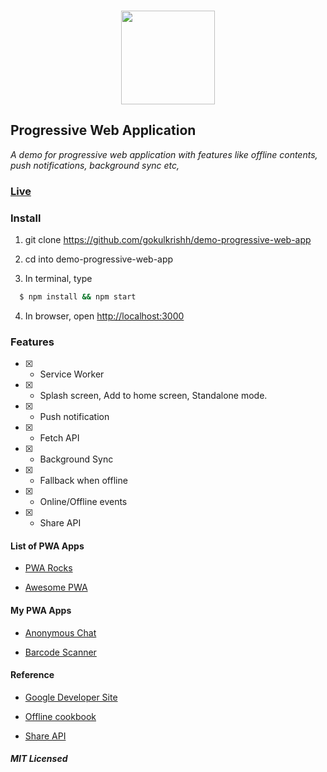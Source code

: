 ### <p align="center"><img width="150px" height="150px" src="https://gokulkrishh.github.io/demo-progressive-web-app/images/icons/android-chrome-192x192.png"></p>

## Progressive Web Application

*A demo for progressive web application with features like offline contents, push notifications, background sync etc,*

### [Live](https://gokulkrishh.github.io/demo-progressive-web-app)

### Install

  1. git clone https://github.com/gokulkrishh/demo-progressive-web-app

  2. cd into demo-progressive-web-app

  3. In terminal, type

  ```bash
    $ npm install && npm start
  ```

  4. In browser, open [http://localhost:3000](http://localhost:3000)


### Features

  - [x] - Service Worker

  - [x] - Splash screen, Add to home screen, Standalone mode.

  - [x] - Push notification

  - [x] - Fetch API

  - [x] - Background Sync

  - [x] - Fallback when offline

  - [x] - Online/Offline events

  - [x] - Share API


#### List of PWA Apps

- [PWA Rocks](https://pwa.rocks/)

- [Awesome PWA](https://github.com/hemanth/awesome-pwa)


#### My PWA Apps

- [Anonymous Chat](https://github.com/gokulkrishh/anonymous-web)

- [Barcode Scanner](https://github.com/code-kotis/barcode-scanner)


#### Reference

- [Google Developer Site](https://developers.google.com/web/progressive-web-apps)

- [Offline cookbook](https://jakearchibald.com/2014/offline-cookbook/)

- [Share API](https://paul.kinlan.me/navigator.share/)


##### MIT Licensed
